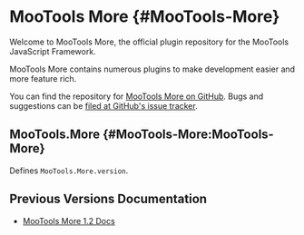 MooTools More {#MooTools-More}
==============================

Welcome to MooTools More, the official plugin repository for the MooTools JavaScript Framework.

MooTools More contains numerous plugins to make development easier and more feature rich.

You can find the repository for [MooTools More on GitHub](http://github.com/mootools/mootools-more).
Bugs and suggestions can be [filed at GitHub's issue tracker](http://github.com/mootools/mootools-more/issues).

MooTools.More {#MooTools-More:MooTools-More}
--------------------------------------------

Defines `MooTools.More.version`.

Previous Versions Documentation
-------------------------------

- [MooTools More 1.2 Docs](http://www.mootools.net/docs/more125)

